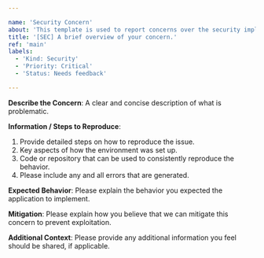 ```yaml
---

name: 'Security Concern'
about: 'This template is used to report concerns over the security implementations in our projects.'
title: '[SEC] A brief overview of your concern.'
ref: 'main'
labels:
  - 'Kind: Security'
  - 'Priority: Critical'
  - 'Status: Needs feedback'

---
```


**Describe the Concern**: A clear and concise description of what is
problematic.

**Information / Steps to Reproduce**:

1. Provide detailed steps on how to reproduce the issue.
2. Key aspects of how the environment was set up.
3. Code or repository that can be used to consistently reproduce the behavior.
4. Please include any and all errors that are generated.

**Expected Behavior**: Please explain the behavior you expected the application
to implement.

**Mitigation**: Please explain how you believe that we can mitigate this concern
to prevent exploitation.

**Additional Context**: Please provide any additional information you feel
should be shared, if applicable.

